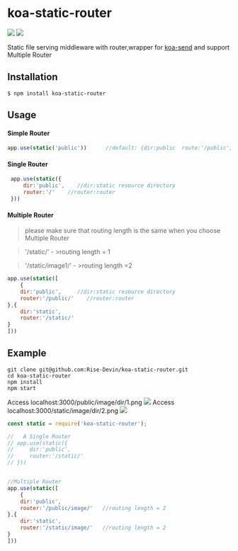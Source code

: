 
# koa-static-router
![](https://img.shields.io/badge/npm-1.3.0-blue.svg)
![](https://img.shields.io/badge/build-passing-brightgreen.svg)






Static file serving middleware with router,wrapper for [koa-send](https://github.com/koajs/send) and support Multiple Router  

## Installation

```
$ npm install koa-static-router
```

## Usage
#### Simple Router  
```javascript
app.use(static('public'))      //default: {dir:public  route:'/public'}
```
####  Single Router   
```javascript
 app.use(static({
     dir:'public',    //dir:static resource directory
     router:'/'    //router:router
 }))
```

#### Multiple Router  
> please make sure that routing length is the same when you choose Multiple Router  

> '/static/'         - >routing length = 1

> '/static/image1/'  - >routing length =2
```javascript
app.use(static([
    {
    dir:'public',     //dir:static resource directory
    router:'/public/'    //router:router
},{
    dir:'static',
    router:'/static/'  
}
]))
```

## Example
```
git clone git@github.com:Rise-Devin/koa-static-router.git
cd koa-static-router
npm install 
npm start
```
Access localhost:3000/public/image/dir/1.png
![](https://github.com/Rise-Devin/koa-static-router/blob/master/img/public.png?raw=true)
Access localhost:3000/static/image/dir/2.png
![](https://github.com/Rise-Devin/koa-static-router/blob/master/img/static.png?raw=true)
```javascript
const static = require('koa-static-router');

//   A Single Router
// app.use(static({
//     dir:'public',
//     router:'/static/'   
// }))


//Multiple Router
app.use(static([
    {
    dir:'public',     
    router:'/public/image/'   //routing length = 2
},{
    dir:'static',
    router:'/static/image/'   //routing length = 2
}
]))
```
